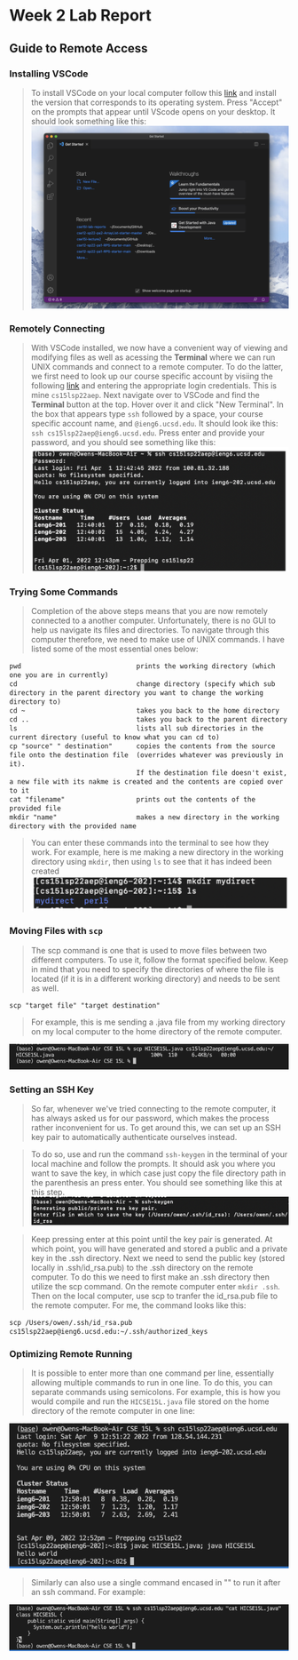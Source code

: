 # Week 2 Lab Report
## Guide to Remote Access

### Installing VSCode
> To install VSCode on your local computer follow this [link](https://code.visualstudio.com/) and install the version that corresponds to its operating system. Press "Accept" on the prompts that appear until VScode opens on your desktop. It should look something like this:
![Image](VSCODESCREENSHOT.png)


### Remotely Connecting
> With VSCode installed, we now have a convenient way of viewing and modifying files as well as acessing the **Terminal** where we can run UNIX commands and connect to a remote computer. To do the latter, we first need to look up our course specific account by visiing the following [link](https://sdacs.ucsd.edu/~icc/index.php) and entering the appropriate login credentials. This is mine `cs15lsp22aep`. Next navigate over to VSCode and find the **Terminal** button at the top. Hover over it and click "New Terminal". In the box that appears type `ssh` followed by a space, your course specific account name, and `@ieng6.ucsd.edu`. It should look ike this: `ssh cs15lsp22aep@ieng6.ucsd.edu`. Press enter and provide your password, and you should see something like this:
![Image](SSHSCREENSHOT.png)


### Trying Some Commands
> Completion of the above steps means that you are now remotely connected to a another computer. Unfortunately, there is no GUI to help us navigate its files and directories. To navigate through this computer therefore, we need to make use of UNIX commands. I have listed some of the most essential ones below:

```
pwd                             prints the working directory (which one you are in currently)
cd                              change directory (specify which sub directory in the parent directory you want to change the working directory to)
cd ~                            takes you back to the home directory
cd ..                           takes you back to the parent directory
ls                              lists all sub directories in the current directory (useful to know what you can cd to)
cp "source" " destination"      copies the contents from the source file onto the destination file  (overrides whatever was previously in it). 
                                If the destination file doesn't exist, a new file with its nakme is created and the contents are copied over to it
cat "filename"                  prints out the contents of the provided file
mkdir "name"                    makes a new directory in the working directory with the provided name
```
> You can enter these commands into the terminal to see how they work. For example, here is me making a new directory in the working directory using `mkdir`, then using `ls` to see that it has indeed been created
![Image](COMMANDSSCREENSHOT.png)


### Moving Files with `scp`
> The scp command is one that is used to move files between two different computers. To use it, follow the format specified below. Keep in mind that you need to specify the directories of where the file is located (if it is in a different working directory) and needs to be sent as well.
```
scp "target file" "target destination"
```
> For example, this is me sending a .java file from my working directory on my local computer to the home directory of the remote computer.

![Image](SCPSCREENSHOT.png)

### Setting an SSH Key
> So far, whenever we've tried connecting to the remote computer, it has always asked us for our password, which makes the process rather inconvenient for us. To get around this, we can set up an SSH key pair to automatically authenticate ourselves instead.

>To do so, use and run the command `ssh-keygen` in the terminal of your local machine and follow the prompts. It should ask you where you want to save the key, in which case just copy the file directory path in the parenthesis an press enter. You should see something like this at this step.   
![Image](SSHKEYS1.png)

> Keep pressing enter at this point until the key pair is generated. At which point, you will have generated and stored a public and a private key in the .ssh directory. Next we need to send the public key (stored locally in .ssh/id_rsa.pub) to the .ssh directory on the remote computer. To do this we need to first make an .ssh directory then utilize the scp command. On the remote computer enter `mkdir .ssh`. Then on the local computer, use scp to tranfer the id_rsa.pub file to the remote computer. For me, the command looks like this:
```
scp /Users/owen/.ssh/id_rsa.pub cs15lsp22aep@ieng6.ucsd.edu:~/.ssh/authorized_keys
```


### Optimizing Remote Running
> It is possible to enter more than one command per line, essentially allowing multiple commands to run in one line. To do this, you can separate commands using semicolons. For example, this is how you would compile and run the `HICSE15L.java` file stored on the home directory of the remote computer in one line: 

![Image](OPTIMIZING1.png)

> Similarly can also use a single command encased in "" to run it after an ssh command. For example:

![Image](OPTIMIZING2.png)

 











